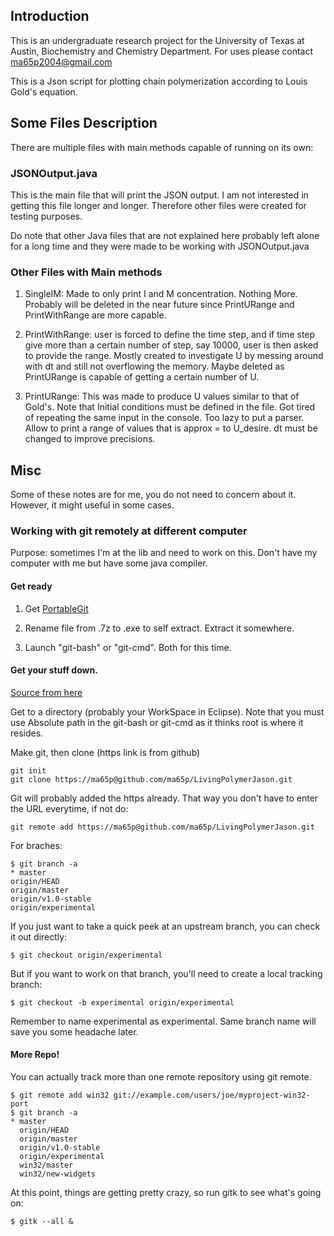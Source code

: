 ## Introduction
This is an undergraduate research project for the University of Texas at Austin, Biochemistry and Chemistry Department. For uses please contact ma65p2004@gmail.com

This is a Json script for plotting chain polymerization according to Louis Gold's equation.

## Some Files Description

There are multiple files with main methods capable of running on its own:

### JSONOutput.java
This is the main file that will print the JSON output. I am not interested in getting this file longer and longer. Therefore other files were created for testing purposes. 

Do note that other Java files that are not explained here probably left alone for a long time and they were made to be working with JSONOutput.java

### Other Files with Main methods

1. SingleIM: Made to only print I and M concentration. Nothing More. Probably will be deleted in the near future since PrintURange and PrintWithRange are more capable. 

2. PrintWithRange: user is forced to define the time step, and if time step give more than a certain number of step, say 10000, user is then asked to provide the range. Mostly created to investigate U by messing around with dt and still not overflowing the memory. Maybe deleted as PrintURange is capable of getting a certain number of U.

3. PrintURange: This was made to produce U values similar to that of Gold's. Note that Initial conditions must be defined in the file. Got tired of repeating the same input in the console. Too lazy to put a parser. Allow to print a range of values that is approx = to U_desire. dt must be changed to improve precisions. 





## Misc
Some of these notes are for me, you do not need to concern about it. However, it might useful in some cases. 

### Working with git remotely at different computer
Purpose: sometimes I'm at the lib and need to work on this. Don't have my computer with me but have some java compiler. 

#### Get ready
1. Get [PortableGit](http://code.google.com/p/msysgit/downloads/)

2. Rename file from .7z to .exe to self extract. Extract it somewhere. 

3. Launch "git-bash" or "git-cmd". Both for this time.

#### Get your stuff down. 

[Source from here](http://stackoverflow.com/questions/67699/how-do-i-clone-all-remote-branches-with-git)

Get to a directory (probably your WorkSpace in Eclipse). Note that you must use Absolute path in the git-bash or git-cmd as it thinks root is where it resides.

Make git, then clone (https link is from github)
	
	git init
	git clone https://ma65p@github.com/ma65p/LivingPolymerJason.git

Git will probably added the https already. That way you don't have to enter the URL everytime, if not do:

	git remote add https://ma65p@github.com/ma65p/LivingPolymerJason.git

For braches:

	$ git branch -a
	* master
  	origin/HEAD
  	origin/master
  	origin/v1.0-stable
  	origin/experimental

If you just want to take a quick peek at an upstream branch, you can check it out directly:

	$ git checkout origin/experimental

But if you want to work on that branch, you'll need to create a local tracking branch:

	$ git checkout -b experimental origin/experimental

Remember to name experimental as experimental. Same branch name will save you some headache later. 

#### More Repo!

You can actually track more than one remote repository using git remote.
	
	$ git remote add win32 git://example.com/users/joe/myproject-win32-port
	$ git branch -a
	* master
	  origin/HEAD
	  origin/master
	  origin/v1.0-stable
	  origin/experimental
	  win32/master
	  win32/new-widgets

At this point, things are getting pretty crazy, so run gitk to see what's going on:
	
	$ gitk --all &


	

